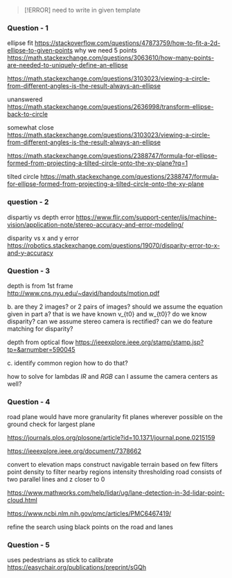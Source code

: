 >[!ERROR]
>need to write in given template

### Question - 1

ellipse fit 
https://stackoverflow.com/questions/47873759/how-to-fit-a-2d-ellipse-to-given-points
why we need 5 points 
https://math.stackexchange.com/questions/3063610/how-many-points-are-needed-to-uniquely-define-an-ellipse


https://math.stackexchange.com/questions/3103023/viewing-a-circle-from-different-angles-is-the-result-always-an-ellipse

unanswered
https://math.stackexchange.com/questions/2636998/transform-ellipse-back-to-circle


somewhat close 
https://math.stackexchange.com/questions/3103023/viewing-a-circle-from-different-angles-is-the-result-always-an-ellipse

https://math.stackexchange.com/questions/2388747/formula-for-ellipse-formed-from-projecting-a-tilted-circle-onto-the-xy-plane?rq=1


tilted circle
https://math.stackexchange.com/questions/2388747/formula-for-ellipse-formed-from-projecting-a-tilted-circle-onto-the-xy-plane

### question - 2
dispartiy vs depth error
https://www.flir.com/support-center/iis/machine-vision/application-note/stereo-accuracy-and-error-modeling/

disparity vs x and y error 
https://robotics.stackexchange.com/questions/19070/disparity-error-to-x-and-y-accuracy
### Question - 3
depth is from 1st frame
http://www.cns.nyu.edu/~david/handouts/motion.pdf

b. 
are they 2 images? or 2 pairs of images? 
should we assume the equation given in part a? 
that is we have known v_{t0} and w_{t0}?
do we know disparity? 
can we assume stereo camera is rectified? 
can we do feature matching for disparity?

depth from optical flow 
https://ieeexplore.ieee.org/stamp/stamp.jsp?tp=&arnumber=590045

c. 
identify common region
how to do that? 

how to solve for lambdas $IR$ and $RGB$ 
can I assume the camera centers as well? 

### Question - 4

road plane would have more granularity 
fit planes wherever possible on the ground
check for largest plane 

https://journals.plos.org/plosone/article?id=10.1371/journal.pone.0215159

https://ieeexplore.ieee.org/document/7378662

convert to elevation maps 
construct navigable terrain based on few filters 
point density to filter nearby regions
intensity thresholding
road consists of two parallel lines 
and z closer to 0 


https://www.mathworks.com/help/lidar/ug/lane-detection-in-3d-lidar-point-cloud.html

https://www.ncbi.nlm.nih.gov/pmc/articles/PMC6467419/

refine the search using black points on the road
and lanes

### Question - 5
uses pedestrians as stick to calibrate
https://easychair.org/publications/preprint/sGQh